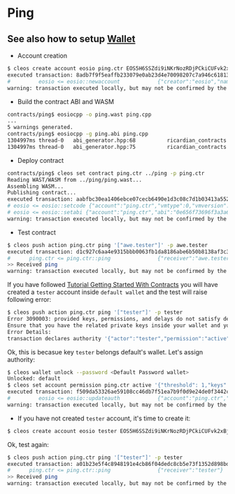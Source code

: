 # Ping

## See also how to setup [Wallet](../../docs/Wallet.md)

- Account creation

```bash
$ cleos create account eosio ping.ctr EOS5H6SSZdi9iNKrNozRDjPCkiCUFvk2xBjDN85heeipTTFe8aG6L EOS78mvwFbFGBBMAc86RfpakWzsMCcvriyy4J1rwthasAREPx6NQp
executed transaction: 8adb7f9f5eaffb233079e0ab23d4e70098207c7a946c61813c8aeeb5955b8a30  200 bytes  396 us
#         eosio <= eosio::newaccount            {"creator":"eosio","name":"ping.ctr","owner":{"threshold":1,"keys":[{"key":"EOS5H6SSZdi9iNKrNozRDjPC...
warning: transaction executed locally, but may not be confirmed by the network yet
```

- Build the contract ABI and WASM

```bash
contracts/ping$ eosiocpp -o ping.wast ping.cpp
...
5 warnings generated.
contracts/ping$ eosiocpp -g ping.abi ping.cpp
1304997ms thread-0   abi_generator.hpp:68          ricardian_contracts  ] Warning, no ricardian clauses found for hello_world
1304997ms thread-0   abi_generator.hpp:75          ricardian_contracts  ] Warning, no ricardian contract found for ping
```

- Deploy contract

```bash
contracts/ping$ cleos set contract ping.ctr ../ping -p ping.ctr
Reading WAST/WASM from ../ping/ping.wast...
Assembling WASM...
Publishing contract...
executed transaction: aabfbc30ea1406ebce07cecb6490e1d3c08c7d1b03413a5526a9761b7a5b8cc8 1800 bytes 495 us
# eosio <= eosio::setcode {"account":"ping.ctr","vmtype":0,"vmversion":0,"code":"0061736d0100000001370b60027f7e006000017e60027...
# eosio <= eosio::setabi {"account":"ping.ctr","abi":"0e656f73696f3a3a6162692f312e3000010470696e670001087265636569766572046e6...
warning: transaction executed locally, but may not be confirmed by the network yet
```

- Test contract

```bash
$ cleos push action ping.ctr ping '["awe.tester"]' -p awe.tester
executed transaction: d1c927c6aa4e9315bbb0063fb1da8186abe6b50b8138af3c3be6039205a1c3cf  104 bytes  974 us
#      ping.ctr <= ping.ctr::ping               {"receiver":"awe.tester"}
>> Received ping
warning: transaction executed locally, but may not be confirmed by the network yet
```

If you have followed [Tutorial Getting Started With Contracts](https://github.com/EOSIO/eos/wiki/Tutorial-Getting-Started-With-Contracts) you will have created a `tester` account inside `default wallet` and the test will raise following error:

```bash
$ cleos push action ping.ctr ping '["tester"]' -p tester
Error 3090003: provided keys, permissions, and delays do not satisfy declared authorizations
Ensure that you have the related private keys inside your wallet and your wallet is unlocked.
Error Details:
transaction declares authority '{"actor":"tester","permission":"active"}', but does not have signatures for it.
```

Ok, this is becasue key `tester` belongs default's wallet. Let's assign authority:

```bash
$ cleos wallet unlock --password <Default Password wallet>
Unlocked: default
$ cleos set account permission ping.ctr active '{"threshold": 1,"keys": [{"key": "<OwnerPublicKey Default Wallet>","weight": 1}],"accounts": [{"permission":{"actor":"tester","permission":"eosio.code"},"weight":1}]}' owner -p ping.ctr
executed transaction: f509da53326ae59108cc46db7f51ea7b9f0d9e24de0f3442cc2abd9720b6a44f  184 bytes  245 us
#         eosio <= eosio::updateauth            {"account":"ping.ctr","permission":"active","parent":"owner","auth":{"threshold":1,"keys":[{"key":"E...
warning: transaction executed locally, but may not be confirmed by the network yet
```

- If you have not created `tester` account, it's time to create it:

```bash
$ cleos create account eosio tester EOS5H6SSZdi9iNKrNozRDjPCkiCUFvk2xBjDN85heeipTTFe8aG6L EOS78mvwFbFGBBMAc86RfpakWzsMCcvriyy4J1rwthasAREPx6NQp
```

Ok, test again:

```bash
$ cleos push action ping.ctr ping '["tester"]' -p tester
executed transaction: a01b23e5f4c8948191e4cb86f04dedc8cb5e73f1352d898bd000a36cbe1c3255  104 bytes  359 us
#      ping.ctr <= ping.ctr::ping               {"receiver":"tester"}
>> Received ping
warning: transaction executed locally, but may not be confirmed by the network yet
```
